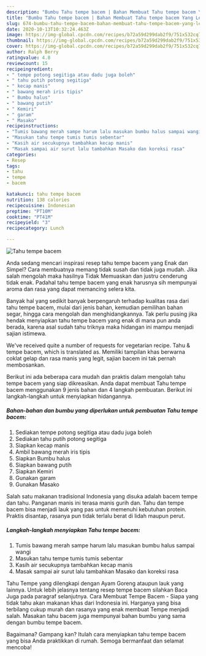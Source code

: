 ```yaml
---
description: "Bumbu Tahu tempe bacem | Bahan Membuat Tahu tempe bacem Yang Lezat Sekali"
title: "Bumbu Tahu tempe bacem | Bahan Membuat Tahu tempe bacem Yang Lezat Sekali"
slug: 674-bumbu-tahu-tempe-bacem-bahan-membuat-tahu-tempe-bacem-yang-lezat-sekali
date: 2020-10-13T10:32:24.463Z
image: https://img-global.cpcdn.com/recipes/b72a59d299dab2f9/751x532cq70/tahu-tempe-bacem-foto-resep-utama.jpg
thumbnail: https://img-global.cpcdn.com/recipes/b72a59d299dab2f9/751x532cq70/tahu-tempe-bacem-foto-resep-utama.jpg
cover: https://img-global.cpcdn.com/recipes/b72a59d299dab2f9/751x532cq70/tahu-tempe-bacem-foto-resep-utama.jpg
author: Ralph Berry
ratingvalue: 4.8
reviewcount: 15
recipeingredient:
- " tempe potong segitiga atau dadu juga boleh"
- " tahu putih potong segitiga"
- " kecap manis"
- " bawang merah iris tipis"
- " Bumbu halus"
- " bawang putih"
- " Kemiri"
- " garam"
- " Masako"
recipeinstructions:
- "Tumis bawang merah sampe harum lalu masukan bumbu halus sampai wangi"
- "Masukan tahu tempe tumis tumis sebentar"
- "Kasih air secukupnya tambahkan kecap manis"
- "Masak sampai air surut lalu tambahkan Masako dan koreksi rasa"
categories:
- Resep
tags:
- tahu
- tempe
- bacem

katakunci: tahu tempe bacem 
nutrition: 138 calories
recipecuisine: Indonesian
preptime: "PT10M"
cooktime: "PT41M"
recipeyield: "3"
recipecategory: Lunch

---
```



![Tahu tempe bacem](https://img-global.cpcdn.com/recipes/b72a59d299dab2f9/751x532cq70/tahu-tempe-bacem-foto-resep-utama.jpg)

Anda sedang mencari inspirasi resep tahu tempe bacem yang Enak dan Simpel? Cara membuatnya memang tidak susah dan tidak juga mudah. Jika salah mengolah maka hasilnya Tidak Memuaskan dan justru cenderung tidak enak. Padahal tahu tempe bacem yang enak harusnya sih mempunyai aroma dan rasa yang dapat memancing selera kita.

Banyak hal yang sedikit banyak berpengaruh terhadap kualitas rasa dari tahu tempe bacem, mulai dari jenis bahan, kemudian pemilihan bahan segar, hingga cara mengolah dan menghidangkannya. Tak perlu pusing jika hendak menyiapkan tahu tempe bacem yang enak di mana pun anda berada, karena asal sudah tahu triknya maka hidangan ini mampu menjadi sajian istimewa.

We&#39;ve received quite a number of requests for vegetarian recipe. Tahu &amp; tempe bacem, which is translated as. Memiliki tampilan khas berwarna coklat gelap dan rasa manis yang legit, sajian bacem ini tak pernah membosankan.


Berikut ini ada beberapa cara mudah dan praktis dalam mengolah tahu tempe bacem yang siap dikreasikan. Anda dapat membuat Tahu tempe bacem menggunakan 9 jenis bahan dan 4 langkah pembuatan. Berikut ini langkah-langkah untuk menyiapkan hidangannya.

<!--inarticleads1-->

##### Bahan-bahan dan bumbu yang diperlukan untuk pembuatan Tahu tempe bacem:

1. Sediakan  tempe potong segitiga atau dadu juga boleh
1. Sediakan  tahu putih potong segitiga
1. Siapkan  kecap manis
1. Ambil  bawang merah iris tipis
1. Siapkan  Bumbu halus
1. Siapkan  bawang putih
1. Siapkan  Kemiri
1. Gunakan  garam
1. Gunakan  Masako


Salah satu makanan tradisional Indonesia yang disuka adalah bacem tempe dan tahu. Panganan manis ini terasa manis gurih dan. Tahu dan tempe bacem bisa menjadi lauk yang pas untuk memenuhi kebutuhan protein. Praktis disantap, rasanya pun tidak terlalu berat di lidah maupun perut. 

<!--inarticleads2-->

##### Langkah-langkah menyiapkan Tahu tempe bacem:

1. Tumis bawang merah sampe harum lalu masukan bumbu halus sampai wangi
1. Masukan tahu tempe tumis tumis sebentar
1. Kasih air secukupnya tambahkan kecap manis
1. Masak sampai air surut lalu tambahkan Masako dan koreksi rasa


Tahu Tempe yang dilengkapi dengan Ayam Goreng ataupun lauk yang lainnya. Untuk lebih jelasnya tentang resep tempe bacem silahkan Baca Juga pada paragraf selanjutnya. Cara Membuat Tempe Bacem - Siapa yang tidak tahu akan makanan khas dari Indonesia ini. Harganya yang bisa terbilang cukup murah dan rasanya yang enak membuat Tempe menjadi salah. Masakan tahu bacem juga mempunyai bahan bumbu yang sama dengan bumbu tempe bacem. 

Bagaimana? Gampang kan? Itulah cara menyiapkan tahu tempe bacem yang bisa Anda praktikkan di rumah. Semoga bermanfaat dan selamat mencoba!
